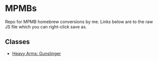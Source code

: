 # MPMBs

Repo for MPMB homebrew conversions by me. Links below are to the raw JS file which you can right-click save as.

## Classes

- [Heavy Arms: Gunslinger](https://raw.githubusercontent.com/dexslab/mpmb/master/Classes/ha-gunslinger.js)
